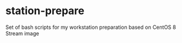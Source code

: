# station-prepare
Set of bash scripts for my workstation preparation based on CentOS 8 Stream image

